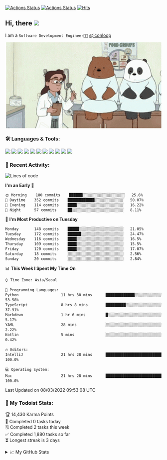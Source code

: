 
[![Actions Status](https://github.com/ddok2/ddok2/workflows/Todoist%20Readme/badge.svg)](https://github.com/ddok2/ddok2/actions)
[![Actions Status](https://github.com/ddok2/ddok2/workflows/wakatime-stats/badge.svg)](https://github.com/ddok2/ddok2/actions)
[![Hits](https://hits.seeyoufarm.com/api/count/incr/badge.svg?url=https%3A%2F%2Fgithub.com%2Fddok2&count_bg=%23FF9595&title_bg=%23555555&icon=github.svg&icon_color=%23FFFFFF&title=hits&edge_flat=false)](https://hits.seeyoufarm.com)

<!-- ![visitors](https://visitor-badge.laobi.icu/badge?page_id=ddok2.ddok2) -->
## Hi, there <img src="https://raw.githubusercontent.com/MartinHeinz/MartinHeinz/master/wave.gif" width="25px">

I am a `Software Development Engineer🧑‍💻` [@iconloop](https://github.com/iconloop)


<p align="center">
<img align="center" alt="GIF" src="img/debugging.gif" />
</p>


### 🛠 Languages & Tools:
<p>
    <img src="https://img.shields.io/badge/go-%2300ADD8.svg?&style=for-the-badge&logo=go&logoColor=white"/>
    <img src="https://img.shields.io/badge/node.js%20-%2343853D.svg?&style=for-the-badge&logo=node.js&logoColor=white"/>
    <img src="https://img.shields.io/badge/javascript%20-%23323330.svg?&style=for-the-badge&logo=javascript&logoColor=%23F7DF1E"/>
    <img src="https://img.shields.io/badge/typescript%20-%23007ACC.svg?&style=for-the-badge&logo=typescript&logoColor=white"/>
    <img src="https://img.shields.io/badge/python%20-%2314354C.svg?&style=for-the-badge&logo=python&logoColor=white"/>
    <img src="https://img.shields.io/badge/react%20-%2320232a.svg?&style=for-the-badge&logo=react&logoColor=%2361DAFB"/>
    <img src="https://img.shields.io/badge/AWS%20-%23FF9900.svg?&style=for-the-badge&logo=amazon-aws&logoColor=white"/>
    <img src="https://img.shields.io/badge/Google%20Cloud%20-%234285F4.svg?&style=for-the-badge&logo=google-cloud&logoColor=white"/>
    <img src="https://img.shields.io/badge/docker%20-%230db7ed.svg?&style=for-the-badge&logo=docker&logoColor=white"/>
    <img src="https://img.shields.io/badge/kubernetes%20-%23326ce5.svg?&style=for-the-badge&logo=kubernetes&logoColor=white"/>
    <img src="https://img.shields.io/badge/ansible%20-%231A1918.svg?&style=for-the-badge&logo=ansible&logoColor=white"/>
</p>

### 🌈 Recent Activity:
<!--START_SECTION:waka-->
![Lines of code](https://img.shields.io/badge/From%20Hello%20World%20I%27ve%20Written-274%20Thousand%20lines%20of%20code-blue)

**I'm an Early 🐤** 

```text
🌞 Morning    180 commits    ██████░░░░░░░░░░░░░░░░░░░   25.6% 
🌆 Daytime    352 commits    ████████████░░░░░░░░░░░░░   50.07% 
🌃 Evening    114 commits    ████░░░░░░░░░░░░░░░░░░░░░   16.22% 
🌙 Night      57 commits     ██░░░░░░░░░░░░░░░░░░░░░░░   8.11%

```
📅 **I'm Most Productive on Tuesday** 

```text
Monday       148 commits    █████░░░░░░░░░░░░░░░░░░░░   21.05% 
Tuesday      172 commits    ██████░░░░░░░░░░░░░░░░░░░   24.47% 
Wednesday    116 commits    ████░░░░░░░░░░░░░░░░░░░░░   16.5% 
Thursday     109 commits    ████░░░░░░░░░░░░░░░░░░░░░   15.5% 
Friday       120 commits    ████░░░░░░░░░░░░░░░░░░░░░   17.07% 
Saturday     18 commits     ░░░░░░░░░░░░░░░░░░░░░░░░░   2.56% 
Sunday       20 commits     ░░░░░░░░░░░░░░░░░░░░░░░░░   2.84%

```


📊 **This Week I Spent My Time On** 

```text
⌚︎ Time Zone: Asia/Seoul

💬 Programming Languages: 
Python                   11 hrs 30 mins      █████████████░░░░░░░░░░░░   53.58% 
TypeScript               8 hrs 8 mins        █████████░░░░░░░░░░░░░░░░   37.91% 
Markdown                 1 hr 6 mins         █░░░░░░░░░░░░░░░░░░░░░░░░   5.17% 
YAML                     28 mins             ░░░░░░░░░░░░░░░░░░░░░░░░░   2.22% 
Kotlin                   5 mins              ░░░░░░░░░░░░░░░░░░░░░░░░░   0.42%

🔥 Editors: 
IntelliJ                 21 hrs 28 mins      █████████████████████████   100.0%

💻 Operating System: 
Mac                      21 hrs 28 mins      █████████████████████████   100.0%

```


 Last Updated on 08/03/2022 09:53:08 UTC
<!--END_SECTION:waka-->

### 🚧 My Todoist Stats:
<!-- TODO-IST:START -->
🏆  14,430 Karma Points           
🌸  Completed 0 tasks today           
🗓  Completed 2 tasks this week           
✅  Completed 1,880 tasks so far           
⏳  Longest streak is 3 days
<!-- TODO-IST:END -->

<details>
<summary>📈 My GitHub Stats</summary>
<p align="center"> <img src="https://github-readme-stats.vercel.app/api?username=ddok2&show_icons=true" alt="ddok2" />
</details>
